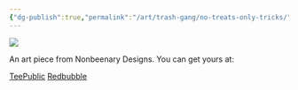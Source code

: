 ```yaml
---
{"dg-publish":true,"permalink":"/art/trash-gang/no-treats-only-tricks/","title":"No Treats Only Tricks","tags":["Art","Trash Pandas"]}
---
```



![](https://baserow-media.ams3.digitaloceanspaces.com/user_files/zQHRDfbuoBFejVAPXkPF0NTSUVOFxKUP_59f8a5cba1341b3a2fac4dfd4b8311a69600b5b1198f5e8b8edb72ab9df2df4a.jpg)

An art piece from Nonbeenary Designs. You can get yours at:

[TeePublic](https://www.teepublic.com/t-shirt/50075022-no-treats-only-tricks-raccoon?store_id=258912)
[Redbubble](https://www.redbubble.com/shop/ap/151542753?ref=studio-promote)
